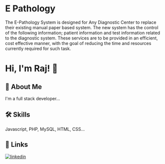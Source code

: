 
# E Pathology

The E-Pathology System is designed for Any Diagnostic Center to replace their existing manual paper based system. The new system has the control of the following information; patient information and test information related to the diagnostic system. These services are to be provided in an efficient, cost effective manner, with the goal of reducing the time and resources currently required for such task.


# Hi, I'm Raj! 👋


## 🚀 About Me
I'm a full stack developer...


## 🛠 Skills
Javascript, PHP, MySQL, HTML, CSS...


## 🔗 Links
[![linkedin](https://img.shields.io/badge/linkedin-0A66C2?style=for-the-badge&logo=linkedin&logoColor=white)](https://www.linkedin.com/in/soulpickr/)


